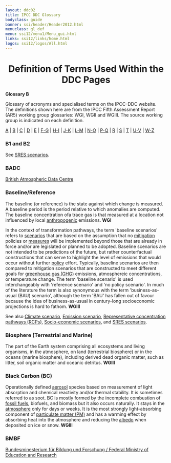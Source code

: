 ```yaml
---
layout: ddc02
title: IPCC DDC Glossary
bodyclass: guide
banner: ssi/header/Header2012.html
menuclass: gl_def
menu: ssi12/menu1/Menu_gui.html
links: ssi12/links/home.html
logos: ssi12/logos/All.html
---
```


<div id="content">

 <div id="pagetit">
   <h1 align="center">Definition of Terms Used Within the DDC Pages</h1>
 </div>
   <!-- End of Page Title Block -->
<p> <b>Glossary B</b></p>

<p> Glossary of acronyms and specialised terms on the IPCC-DDC website. 
<br> The definitions shown here are from the IPCC Fifth Assessment Report (AR5) working group glossaries: WGI, WGII and WGIII.  The source working group is indicated on each definition.</p>
<p>
<a href="glossary_a.html">A</a>
| <a href="glossary_b.html">B</a>
| <a href="glossary_c.html">C</a>
| <a href="glossary_d.html">D</a>
| <a href="glossary_e.html">E</a>
| <a href="glossary_fg.html">F-G</a>
| <a href="glossary_hi.html">H-I</a>
| <a href="glossary_jk.html">J-K</a>
| <a href="glossary_lm.html">L-M</a>
| <a href="glossary_no.html">N-O</a>
| <a href="glossary_pq.html">P-Q</a>
| <a href="glossary_r.html">R</a>
| <a href="glossary_s.html">S</a>
| <a href="glossary_t.html">T</a>
| <a href="glossary_uv.html">U-V</a>
| <a href="glossary_wz.html">W-Z</a>

</p>

<a name="b1"></a>
<h3>B1 and B2</h3><p>See <a href="glossary_s.html#sresScenarios">SRES scenarios</a>. </p>
<a name="badc"></a>
<h3>BADC</h3><p><a href="http://badc.nerc.ac.uk/" target="_blank">British Atmospheric Data Centre</a></p>
<a name="baseline"></a>
<h3>Baseline/Reference</h3><p>The baseline (or reference) is the state against which change is measured. A baseline period  is the period relative to which anomalies are computed. The baseline concentration ofa trace gas is that measured at a location not influenced by local <a href="glossary_a.html#anthropogenic">anthropogenic</a> emissions. <b>WGI</b></p> 
<p>In the context of transformation pathways, the term 'baseline scenarios' refers to <a href="glossary_s.html#scenario">scenarios</a> that are based on the assumption that no <a href="glossary_lm.html#mitigation">mitigation</a> policies or <a href="glossary_lm.html#measures">measures</a> will be implemented beyond those that are already in force and/or are legislated or planned to be adopted. Baseline scenarios are not intended to be predictions of the future, but rather counterfactual constructions that can serve to highlight the level of emissions that would occur without further <a href="glossary_pq.html#policies">policy</a> effort. Typically, baseline scenarios are then compared to mitigation scenarios that are constructed to meet different goals for <a href="glossary_fg.html#greenhouseGas">greenhouse gas (GHG)</a> emissions, atmosphereic concentrations, or temperature change. The term 'baseline scenario' is used interchangeably with 'reference scenario' and 'no policy scenario'. In much of the literature the term is also synonymous with the term 'business-as-usual (BAU) scenario', although the term 'BAU' has fallen out of favour because the idea of business-as-usual in century-long socioeconomic projections is hard to fathom. <b>WGIII</b></p>
<p>See also <a href="glossary_c.html#climateScenario">Climate scenario</a>, <a href="glossary_e.html#emissionScenario">Emission scenario</a>, <a href="glossary_r.html#rcp">Representative concentration pathways (RCPs)</a>, <a href="glossary_s.html#socioEconomicScenario">Socio-economic scenarios</a>, and <a href="glossary_s.html#sresScenarios">SRES scenarios</a>.</p>
<a name="biosphere"></a>
<h3>Biosphere (Terrestrial and Marine)</h3><p>The part of the Earth system comprising all ecosystems and living organisms, in the atmosphere, on land (terrestrial biosphere) or in the oceans (marine biosphere), including derived dead organic matter, such as litter, soil organic matter and oceanic detritus. <b>WGIII</b></p>
<a name="bc"></a>
<h3>Black Carbon (BC)</h3><p>Operationally defined <a href="glossary_a.html#aerosols">aerosol</a> species based on measurement of light absorption and chemical reactivity and/or thermal stability. It is sometimes referred to as soot. BC is mostly formed by the incomplete combustion of <a href="glossary_fg.html#fossilFuels">fossil fuels</a>, biofuels, and biomass but it also occurs naturally. It stays in the <a href="glossary_a.html#atmosphere">atmosphere</a> only for days or weeks. It is the most strongly light-absorbing component of <a href="glossary_pq.html#particulateMatter">particulate matter (PM)</a> and has a warming effect by absorbing heat into the atmosphere and reducing the <a href="glossary_a.html#albedo">albedo</a> when deposited on ice or snow. <b>WGIII</b></p>
<a name="bmbf"></a>
<h3>BMBF</h3><p> <a href="http://www.bmbf.de/en/" target="_blank">Bundesminesterium f&uuml;r Bildung und Forschung / Federal Ministry of Education and Research</a></p>

 </div>
